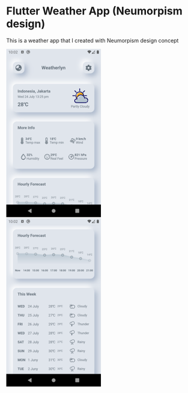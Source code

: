 # Flutter Weather App (Neumorpism design)

This is a weather app that I created with Neumorpism design concept

<Img src="_screenshot/ss1.png" alt="screenshot_1" width="50%" height="50%"/>
<Img src="_screenshot/ss2.png" alt="screenshot_2" width="50%" height="50%"/>
